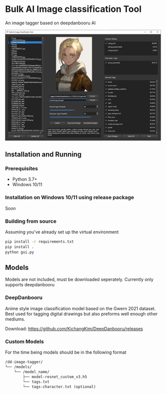 # Bulk AI Image classification Tool

An image tagger based on deepdanbooru AI

![](img.png)

## Installation and Running
### Prerequisites
+ Python 3.7+
+ Windows 10/11
### Installation on Windows 10/11 using release package
Soon

### Building from source
Assuming you've already set up the virtual environment
```bash
pip install -r requirements.txt
pip install .
python gui.py
```
## Models
Models are not included, must be downloaded seperately. Currently only supports deepdanbooru

### DeepDanbooru
Anime style image classification model based on the Gwern 2021 dataset. Best used for tagging digital drawings but also preforms well enough other mediums.

Download: https://github.com/KichangKim/DeepDanbooru/releases

### Custom Models
For the time being models should be in the following format
```
/dd-image-tagger/
└── /models/
    └── /model_name/
        ├── model-resnet_custom_v3.h5
        └── tags.txt
        └── tags-character.txt (optional)
```
